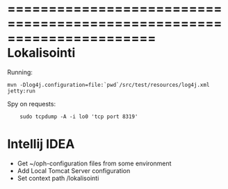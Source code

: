 ======================================================================
Lokalisointi
======================================================================

Running:

	mvn -Dlog4j.configuration=file:`pwd`/src/test/resources/log4j.xml jetty:run

Spy on requests:

        sudo tcpdump -A -i lo0 'tcp port 8319'

# Intellij IDEA

* Get ~/oph-configuration files from some environment
* Add Local Tomcat Server configuration
* Set context path /lokalisointi
